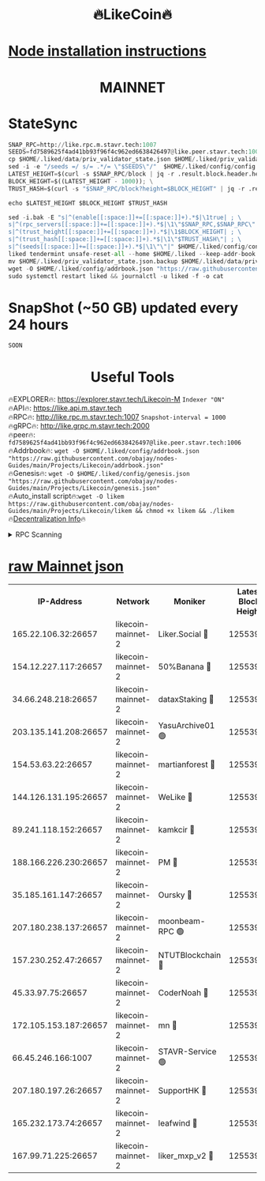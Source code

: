 <h1 align="center"> 🔥LikeCoin🔥</h1>

[Node installation instructions](https://github.com/obajay/nodes-Guides/tree/main/Projects/Likecoin)
=
<h1 align="center"> MAINNET</h1>

# StateSync
```python
SNAP_RPC=http://like.rpc.m.stavr.tech:1007
SEEDS=fd7589625f4ad41bb93f96f4c962ed6638426497@like.peer.stavr.tech:1006
cp $HOME/.liked/data/priv_validator_state.json $HOME/.liked/priv_validator_state.json.backup
sed -i -e "/seeds =/ s/= .*/= \"$SEEDS\"/"  $HOME/.liked/config/config.toml
LATEST_HEIGHT=$(curl -s $SNAP_RPC/block | jq -r .result.block.header.height); \
BLOCK_HEIGHT=$((LATEST_HEIGHT - 1000)); \
TRUST_HASH=$(curl -s "$SNAP_RPC/block?height=$BLOCK_HEIGHT" | jq -r .result.block_id.hash)

echo $LATEST_HEIGHT $BLOCK_HEIGHT $TRUST_HASH

sed -i.bak -E "s|^(enable[[:space:]]+=[[:space:]]+).*$|\1true| ; \
s|^(rpc_servers[[:space:]]+=[[:space:]]+).*$|\1\"$SNAP_RPC,$SNAP_RPC\"| ; \
s|^(trust_height[[:space:]]+=[[:space:]]+).*$|\1$BLOCK_HEIGHT| ; \
s|^(trust_hash[[:space:]]+=[[:space:]]+).*$|\1\"$TRUST_HASH\"| ; \
s|^(seeds[[:space:]]+=[[:space:]]+).*$|\1\"\"|" $HOME/.liked/config/config.toml
liked tendermint unsafe-reset-all --home $HOME/.liked --keep-addr-book
mv $HOME/.liked/priv_validator_state.json.backup $HOME/.liked/data/priv_validator_state.json
wget -O $HOME/.liked/config/addrbook.json "https://raw.githubusercontent.com/obajay/nodes-Guides/main/Projects/Likecoin/addrbook.json"
sudo systemctl restart liked && journalctl -u liked -f -o cat
```
# SnapShot (~50 GB) updated every 24 hours
```python
SOON
```

 <h1 align="center"> Useful Tools</h1>

🔥EXPLORER🔥:     https://explorer.stavr.tech/Likecoin-M        `Indexer "ON"` \
🔥API🔥:          https://like.api.m.stavr.tech \
🔥RPC🔥:          http://like.rpc.m.stavr.tech:1007              `Snapshot-interval = 1000` \
🔥gRPC🔥:         http://like.grpc.m.stavr.tech:2000 \
🔥peer🔥:         `fd7589625f4ad41bb93f96f4c962ed6638426497@like.peer.stavr.tech:1006` \
🔥Addrbook🔥:  `wget -O $HOME/.liked/config/addrbook.json "https://raw.githubusercontent.com/obajay/nodes-Guides/main/Projects/Likecoin/addrbook.json"` \
🔥Genesis🔥:  `wget -O $HOME/.liked/config/genesis.json "https://raw.githubusercontent.com/obajay/nodes-Guides/main/Projects/Likecoin/genesis.json"` \
🔥Auto_install script🔥:`wget -O likem https://raw.githubusercontent.com/obajay/nodes-Guides/main/Projects/Likecoin/likem && chmod +x likem && ./likem` \
🔥[Decentralization Info](https://github.com/obajay/StateSync-snapshots/tree/main/Projects/Likecoin/Decentralization)🔥


<details>
<summary>RPC Scanning</summary>

<h2 align="center"> We scan nodes in real time every 4 hours. And we provide the final result of RPC endpoints.
We cannot influence the operation of these nodes in any way. </h2>


```python
If Voting Power is higher than 0 --> then the Node is a validator of the network and may be subject to attack and be a potential threat to the chain.
```
```python
We marked such validators with a red symbol
```

</details>

[raw Mainnet json](https://rpc-check.likem.stavr.tech/likem/rpc-likem-result.json)
=


<table><tr><th>IP-Address</th><th>Network</th><th>Moniker</th><th>Latest Block Height</th><th>Earliest Block Height</th><th>Catching Up</th><th>Tx Index</th><th>Voting Power</th><th>Scan Time</th></tr><tr><td>165.22.106.32:26657</td><td>likecoin-mainnet-2</td><td>Liker.Social 🔴</td><td>12553916</td><td>0</td><td>False</td><td>on</td><td>56547060180</td><td>2024-01-07T17:03:31.944277259UTC</td></tr><tr><td>154.12.227.117:26657</td><td>likecoin-mainnet-2</td><td>50%Banana 🔴</td><td>12553911</td><td>1</td><td>False</td><td>on</td><td>770044398</td><td>2024-01-07T17:03:06.183606052UTC</td></tr><tr><td>34.66.248.218:26657</td><td>likecoin-mainnet-2</td><td>dataxStaking 🔴</td><td>12553914</td><td>1</td><td>False</td><td>on</td><td>21746360066</td><td>2024-01-07T17:03:21.351962855UTC</td></tr><tr><td>203.135.141.208:26657</td><td>likecoin-mainnet-2</td><td>YasuArchive01 🟢</td><td>12553917</td><td>1</td><td>False</td><td>on</td><td>0</td><td>2024-01-07T17:03:37.307956271UTC</td></tr><tr><td>154.53.63.22:26657</td><td>likecoin-mainnet-2</td><td>martianforest 🔴</td><td>12553917</td><td>1</td><td>False</td><td>on</td><td>564410293</td><td>2024-01-07T17:03:41.152556238UTC</td></tr><tr><td>144.126.131.195:26657</td><td>likecoin-mainnet-2</td><td>WeLike 🔴</td><td>12553913</td><td>5101130</td><td>False</td><td>on</td><td>116095840407</td><td>2024-01-07T17:03:13.441083431UTC</td></tr><tr><td>89.241.118.152:26657</td><td>likecoin-mainnet-2</td><td>kamkcir 🔴</td><td>12553920</td><td>5504726</td><td>False</td><td>on</td><td>281602035</td><td>2024-01-07T17:03:57.551713966UTC</td></tr><tr><td>188.166.226.230:26657</td><td>likecoin-mainnet-2</td><td>PM 🔴</td><td>12553918</td><td>7730955</td><td>False</td><td>on</td><td>30021373113</td><td>2024-01-07T17:03:42.128325846UTC</td></tr><tr><td>35.185.161.147:26657</td><td>likecoin-mainnet-2</td><td>Oursky 🔴</td><td>12553917</td><td>8394252</td><td>False</td><td>on</td><td>29561117555</td><td>2024-01-07T17:03:40.266708682UTC</td></tr><tr><td>207.180.238.137:26657</td><td>likecoin-mainnet-2</td><td>moonbeam-RPC 🟢</td><td>12553912</td><td>9234583</td><td>False</td><td>on</td><td>0</td><td>2024-01-07T17:03:06.560633505UTC</td></tr><tr><td>157.230.252.47:26657</td><td>likecoin-mainnet-2</td><td>NTUTBlockchain 🔴</td><td>12553914</td><td>9318400</td><td>False</td><td>on</td><td>890071627</td><td>2024-01-07T17:03:20.620185437UTC</td></tr><tr><td>45.33.97.75:26657</td><td>likecoin-mainnet-2</td><td>CoderNoah 🔴</td><td>12553917</td><td>11014944</td><td>False</td><td>on</td><td>19497634831</td><td>2024-01-07T17:03:38.984434262UTC</td></tr><tr><td>172.105.153.187:26657</td><td>likecoin-mainnet-2</td><td>mn 🔴</td><td>12553920</td><td>11233444</td><td>False</td><td>off</td><td>29005445016</td><td>2024-01-07T17:03:55.164440677UTC</td></tr><tr><td>66.45.246.166:1007</td><td>likecoin-mainnet-2</td><td>STAVR-Service 🟢</td><td>12553915</td><td>11931594</td><td>False</td><td>on</td><td>0</td><td>2024-01-07T17:03:28.682054777UTC</td></tr><tr><td>207.180.197.26:26657</td><td>likecoin-mainnet-2</td><td>SupportHK 🔴</td><td>12553911</td><td>12089921</td><td>False</td><td>on</td><td>8798276532</td><td>2024-01-07T17:03:03.406694939UTC</td></tr><tr><td>165.232.173.74:26657</td><td>likecoin-mainnet-2</td><td>leafwind 🔴</td><td>12553917</td><td>12529130</td><td>False</td><td>off</td><td>48078182195</td><td>2024-01-07T17:03:38.275633875UTC</td></tr><tr><td>167.99.71.225:26657</td><td>likecoin-mainnet-2</td><td>liker_mxp_v2 🔴</td><td>12553921</td><td>12541283</td><td>False</td><td>off</td><td>26652810980</td><td>2024-01-07T17:04:02.620335832UTC</td></tr></table>
